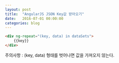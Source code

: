```yaml
---
layout: post
title:  "AngularJS JSON Key값 받아오기"
date:   2016-07-01 00:00:00
categories: blog
---
```


~~~html
<div ng-repeat="(key, data) in dataSets">
	{{key}}
</div>
~~~

주의사항 : (key, data) 형태를 벗어나면 값을 가져오지 않는다.